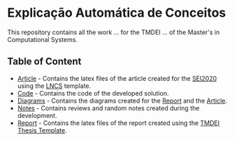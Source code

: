 # Explicação Automática de Conceitos

This repository contains all the work ... for the TMDEI ... of the Master's in Computational Systems.

## Table of Content

* [Article](https://github.com/whzd/thesis/tree/master/article) - Contains the latex files of the article created for the [SEI2020](http://sei.dei.isep.ipp.pt/) using the [LNCS](https://www.springer.com/gp/computer-science/lncs/conference-proceedings-guidelines) template.
* [Code](https://github.com/whzd/thesis/tree/master/code) - Contains the code of the developed solution.
* [Diagrams](https://github.com/whzd/thesis/tree/master/diagrams) - Contains the diagrams created for the [Report](https://github.com/whzd/thesis/tree/master/report) and the [Article](https://github.com/whzd/thesis/tree/master/article).
* [Notes](https://github.com/whzd/thesis/tree/master/notes) - Contains reviews and random notes created during the development.
* [Report](https://github.com/whzd/thesis/tree/master/report) - Contains the latex files of the report created using the [TMDEI Thesis Template](https://bitbucket.org/napereira/tmdei-dissertation-template/src/master/).
